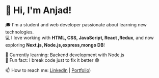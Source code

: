 # 👋 Hi, I'm Anjad!

🎓 I'm a student and web developer passionate about learning new technologies.  
💻 I love working with **HTML, CSS, JavaScript, React ,Redux**, and now exploring **Next.js, Node.js,express,mongo DB**!  

🚀 Currently learning: Backend development with Node.js  
🌱 Fun fact: I break code just to fix it better 😅  

📫 How to reach me: [LinkedIn](www.linkedin.com/in/anjadkt) | [Portfolio](https://anjad.netlify.app/))
